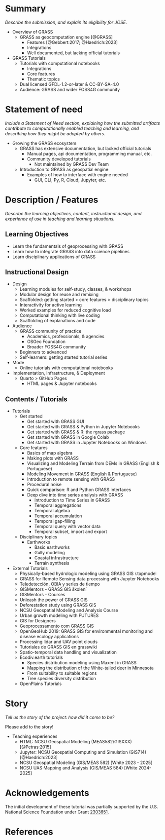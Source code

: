 # Summary

*Describe the submission, and explain its eligibility for JOSE.* 

* Overview of GRASS
  * GRASS as geocomputation engine [@GRASS]
    * Features [@Gebbert:2017; @Haedrich:2023]
    * Integrations
    * Well documented, but lacking official tutorials
* GRASS Tutorials
  * Tutorials with computational notebooks
    * Integrations
    * Core features
    * Thematic topics
  * Dual licensed GFDL-1.2-or-later & CC-BY-SA-4.0
  * Audience: GRASS and wider FOSS4G community

# Statement of need

*Include a Statement of Need section, explaining how the submitted artifacts contribute to computationally enabled teaching and learning, and describing how they might be adopted by others.*

* Growing the GRASS ecosystem
  * GRASS has extensive documentation, but lacked official tutorials
    * Manual pages, api documentation, programming manual, etc.
    * Community developed tutorials
      * Not maintained by GRASS Dev Team
  * Introduction to GRASS as geospatial engine
    * Examples of how to interface with engine needed
      * GUI, CLI, Py, R, Cloud, Jupyter, etc.


# Description / Features

*Describe the learning objectives, content, instructional design, and experience of use in teaching and learning situations.*

## Learning Objectives

* Learn the fundamentals of geoprocessing with GRASS
* Learn how to integrate GRASS into data science pipelines
* Learn disciplinary applications of GRASS

## Instructional Design

* Design
  * Learning modules for self-study, classes, & workshops
  * Modular design for reuse and remixing
  * Scaffolded: getting started > core features > disciplinary topics
  * Interactivity for active learning
  * Worked examples for reduced cognitive load
  * Computational thinking with live coding
  * Scaffolding of explanations and code
* Audience
  * GRASS community of practice
    * Academics, professionals, & agencies
    * OSGeo Foundation
    * Broader FOSS4G community
  * Beginners to advanced
  * Self-learners: getting started tutorial series
* Mode
  * Online tutorials with computational notebooks
* Implementation, Infrastructure, & Deployment
  * Quarto > GitHub Pages
    * HTML pages & Jupyter notebooks

## Contents / Tutorials

* Tutorials
  * Get started
    * Get started with GRASS GUI
    * Get started with GRASS & Python in Jupyter Notebooks
    * Get started with GRASS & R: the rgrass package
    * Get started with GRASS in Google Colab
    * Get started with GRASS in Jupyter Notebooks on Windows
  * Core features
    * Basics of map algebra
    * Making plots with GRASS
    * Visualizing and Modeling Terrain from DEMs in GRASS (English & Portuguese)
    * Modeling Movement in GRASS (English & Portuguese)
    * Introduction to remote sensing with GRASS
    * Procedural noise
    * Quick comparison: R and Python GRASS interfaces
    * Deep dive into time series analysis with GRASS
      * Introduction to Time Series in GRASS
      * Temporal aggregations
      * Temporal algebra
      * Temporal accumulation
      * Temporal gap-filling
      * Temporal query with vector data
      * Temporal subset, import and export
  * Disciplinary topics
    * Earthworks
      * Basic earthworks
      * Gully modeling
      * Coastal infrastructure
      * Terrain synthesis
* External Tutorials
  * Physically-based hydrologic modeling using GRASS GIS r.topmodel
  * GRASS for Remote Sensing data processing with Jupyter Notebooks
  * Teledetección, OBIA y series de tiempo
  * GISMentors - GRASS GIS školení
  * GISMentors - Courses
  * Unleash the power of GRASS GIS
  * Deforestation study using GRASS GIS
  * NCSU Geospatial Modeling and Analysis Course
  * Urban growth modeling with FUTURES
  * GIS for Designers
  * Geoprocessamento com GRASS GIS
  * OpenGeoHub 2019: GRASS GIS for environmental monitoring and disease ecology applications
  * Processing lidar and UAV point clouds
  * Tutoriales de GRASS GIS en grasswiki
  * Spatio-temporal data handling and visualization
  * Ecodiv.earth tutorials
    * Species distribution modeling using Maxent in GRASS
    * Mapping the distribution of the White-tailed deer in Minnesota
    * From suitability to suitable regions
    * Tree species diversity distribution
  * OpenPlains Tutorials

# Story

*Tell us the story of the project: how did it come to be?*

Please add to the story!

* Teaching experiences
  * HTML: NCSU Geospatial Modeling (MEAS582/GISXXX) [@Petras:2015]
  * Jupyter: NCSU Geospatial Computing and Simulation (GIS714) [@Haedrich:2023]
  * NCSU Geospatial Modeling (GIS/MEAS 582) [White 2023 - 2025]
  * NCSU UAS Mapping and Analysis (GIS/MEAS 584) [White 2024-2025]

# Acknowledgements

The initial development of these tutorial was partially supported by the U.S. National Science Foundation under Grant [2303651](https://www.nsf.gov/awardsearch/showAward?AWD_ID=2303651).

# References